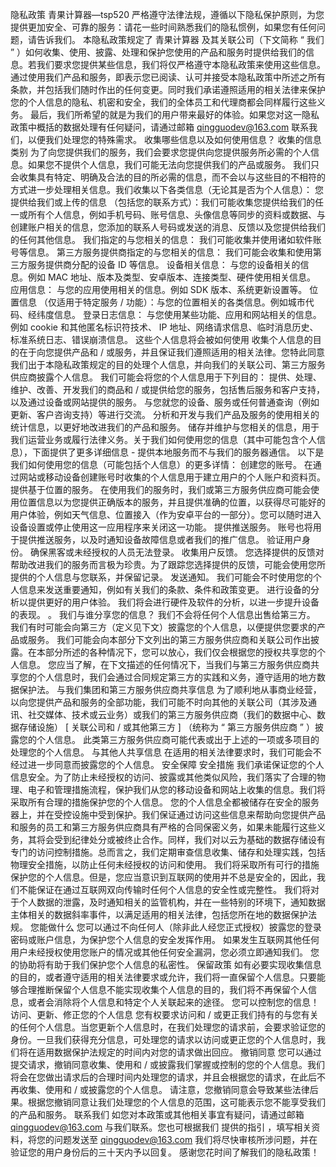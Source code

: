 隐私政策
青果计算器—tsp520 严格遵守法律法规，遵循以下隐私保护原则，为您提供更加安全、可靠的服务：请花一些时间熟悉我们的隐私惯例，如果您有任何问题，请告诉我们。
本隐私政策规定了 青果计算器 及其关联公司（下文简称 “ 我们 ” ）如何收集、使用、披露、处理和保护您使用的产品和服务时提供给我们的信息。若我们要求您提供某些信息，我们将仅严格遵守本隐私政策来使用这些信息。
通过使用我们产品和服务，即表示您已阅读、认可并接受本隐私政策中所述之所有条款，并包括我们随时作出的任何变更。同时我们承诺遵照适用的相关法律来保护您的个人信息的隐私、机密和安全，我们的全体员工和代理商都会同样履行这些义务。
最后，我们所希望的就是为我们的用户带来最好的体验。如果您对这一隐私政策中概括的数据处理有任何疑问，请通过邮箱 qingguodev@163.com 联系我们，以便我们处理您的特殊需求。
收集哪些信息以及如何使用信息？
收集的信息类别
为了向您提供我们的服务，我们会要求您提供向您提供服务所必需的个人信息。如果您不提供个人信息，我们可能无法向您提供我们的产品或服务。
我们只会收集具有特定、明确及合法的目的所必需的信息，而不会以与这些目的不相符的方式进一步处理相关信息。我们收集以下各类信息（无论其是否为个人信息）：
您提供给我们或上传的信息 （包括您的联系方式）：我们可能收集您提供给我们的任一或所有个人信息，例如手机号码、账号信息、头像信息等同步的资料或数据、与创建账户相关的信息，您添加的联系人号码或发送的消息、反馈以及您提供给我们的任何其他信息。
我们指定的与您相关的信息： 我们可能收集并使用诸如软件账号等信息。
第三方服务提供商指定的与您相关的信息： 我们可能会收集和使用第三方服务提供商分配的设备 ID 等信息。
设备相关信息： 与您的设备相关的信息。例如 MAC 地址、版本及类型、安卓版本、连接类型、硬件使用相关信息。
应用信息： 与您的应用使用相关的信息。例如 SDK 版本、系统更新设置等。
位置信息 （仅适用于特定服务 / 功能）：与您的位置相关的各类信息。例如城市代码、经纬度信息。
登录日志信息： 与您使用某些功能、应用和网站相关的信息。例如 cookie 和其他匿名标识符技术、 IP 地址、网络请求信息、临时消息历史、标准系统日志、错误崩溃信息。
这些个人信息将会被如何使用
收集个人信息的目的在于向您提供产品和 / 或服务，并且保证我们遵照适用的相关法律。您特此同意我们出于本隐私政策规定的目的处理个人信息，并向我们的关联公司、第三方服务供应商披露个人信息。
我们可能会将您的个人信息用于下列目的：
提供、处理、维护、改善、开发我们的商品和 / 或提供给您的服务，包括售后服务和客户支持，以及通过设备或网站提供的服务。
与您就您的设备、服务或任何普通查询（例如更新、客户咨询支持）等进行交流。
分析和开发与我们产品及服务的使用相关的统计信息，以更好地改进我们的产品和服务。
储存并维护与您相关的信息，用于我们运营业务或履行法律义务。关于我们如何使用您的信息（其中可能包含个人信息），下面提供了更多详细信息 -
提供本地服务而不与我们的服务器通信。
以下是我们如何使用您的信息（可能包括个人信息）的更多详情：
创建您的账号。 在通过网站或移动设备创建账号时收集的个人信息用于建立用户的个人账户和资料页。
提供基于位置的服务。 在使用我们的服务时，我们或第三方服务供应商可能会使用位置信息以为您提供正确版本的服务，并且提供准确的位置，以获得尽可能好的用户体验，例如天气信息、位置接入（作为安卓平台的一部分）。您可以随时进入设备设置或停止使用这一应用程序来关闭这一功能。
提供推送服务。 账号也将用于提供推送服务，以及时通知设备故障信息或者我们的推广信息。
验证用户身份。 确保黑客或未经授权的人员无法登录。
收集用户反馈。 您选择提供的反馈对帮助改进我们的服务而言极为珍贵。为了跟踪您选择提供的反馈，可能会使用您所提供的个人信息与您联系，并保留记录。
发送通知。 我们可能会不时使用您的个人信息来发送重要通知，例如有关我们的条款、条件和政策变更。
进行设备的分析以提供更好的用户体验。 我们将会进行硬件及软件的分析，以进一步提升设备的表现。
。
我们与谁分享您的信息？
我们不会将任何个人信息出售给第三方。
我们有时可能会向第三方（定义见下文）披露您的个人信息，以便提供您要求的产品或服务。
我们可能会向本部分下文列出的第三方服务供应商和关联公司作出披露。在本部分所述的各种情况下，您可以放心，我们仅会根据您的授权共享您的个人信息。 您应当了解，在下文描述的任何情况下，当我们与第三方服务供应商共享您的个人信息时，我们会通过合同规定第三方的实践和义务，遵守适用的地方数据保护法。
与我们集团和第三方服务供应商共享信息
为了顺利地从事商业经营，以向您提供产品和服务的全部功能，我们可能不时向其他的关联公司（其涉及通讯、社交媒体、技术或云业务）或我们的第三方服务供应商（我们的数据中心、数据存储设施） [ 关联公司和 / 或其他第三方 ] （统称为 “ 第三方服务供应商 ” ）披露您的个人信息。 此类第三方服务供应商可能代表或出于上述的一项或多项目的处理您的个人信息。
与其他人共享信息
在适用的相关法律要求时，我们可能会不经过进一步同意而披露您的个人信息。
安全保障
安全措施
我们承诺保证您的个人信息安全。为了防止未经授权的访问、披露或其他类似风险，我们落实了合理的物理、电子和管理措施流程，保护我们从您的移动设备和网站上收集的信息。我们将采取所有合理的措施保护您的个人信息。
您的个人信息全都被储存在安全的服务器上，并在受控设施中受到保护。我们保证通过访问这些信息来帮助向您提供产品和服务的员工和第三方服务供应商具有严格的合同保密义务，如果未能履行这些义务，其将会受到纪律处分或被终止合作。同样，我们对以云为基础的数据存储设有专门的访问控制措施。总而言之，我们定期审查信息收集、储存和处理实践，包括物理安全措施，以防止任何未经授权的访问和使用。
我们将采取所有可行的措施保护您的个人信息。但是，您应当意识到互联网的使用并不总是安全的，因此，我们不能保证在通过互联网双向传输时任何个人信息的安全性或完整性。
我们将对于个人数据的泄露，及时通知相关的监管机构，并在一些特别的环境下，通知数据主体相关的数据斜率事件，以满足适用的相关法律，包括您所在地的数据保护法规。
您能做什么
您可以通过不向任何人（除非此人经您正式授权）披露您的登录密码或账户信息，为保护您个人信息的安全发挥作用。
如果发生互联网其他任何用户未经授权使用您账户的情况或其他任何安全漏洞，您必须立即通知我们。
您的协助将有助于我们保护您个人信息的私密性。
保留政策
如有必要实现收集信息的目的，或者遵守适用的相关法律要求或允许，我们将一直保留个人信息。只要能够合理推断保留个人信息不能实现收集个人信息的目的，我们将不再保留个人信息，或者会消除将个人信息和特定个人关联起来的途径。
您可以控制您的信息！
访问、更新、修正您的个人信息
您有权要求访问和 / 或更正我们持有的与您有关的任何个人信息。当您更新个人信息时，在我们处理您的请求前，会要求验证您的身份。一旦我们获得充分信息，可处理您的请求以访问或更正您的个人信息时，我们将在适用数据保护法规定的时间内对您的请求做出回应。
撤销同意
您可以通过提交请求，撤销同意收集、使用和 / 或披露我们掌握或控制的您的个人信息。我们将会在您做出请求后的合理时间内处理您的请求，并且会根据您的请求，在此后不再收集、使用和 / 或披露您的个人信息。
请注意，您撤销同意会导致某些法律后果。根据您撤销同意让我们处理您的个人信息的范围，这可能表示您不能享受我们的产品和服务。
联系我们
如您对本政策或其他相关事宜有疑问，请通过邮箱 qingguodev@163.com 与我们联系。您也可根据我们 提供的指引 ，填写相关资料，将您的问题发送至 qingguodev@163.com
我们将尽快审核所涉问题，并在验证您的用户身份后的三十天内予以回复。
感谢您花时间了解我们的隐私政策！
